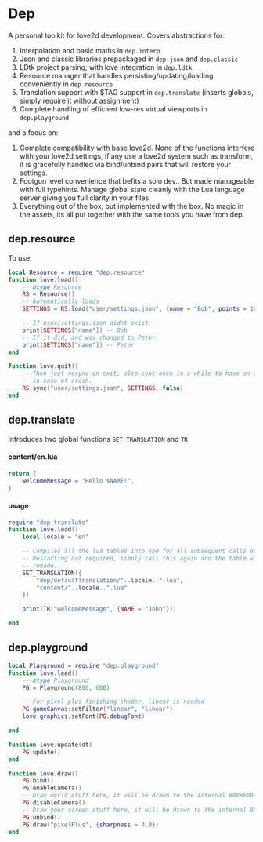 # Dep

A personal toolkit for love2d development.
Covers abstractions for:

1) Interpolation and basic maths in `dep.interp`
2) Json and classic libraries prepackaged in `dep.json` and `dep.classic`
3) LDtk project parsing, with love integration in `dep.ldtk`
4) Resource manager that handles persisting/updating/loading conveniently in `dep.resource`
5) Translation support with $TAG support in `dep.translate` (inserts globals, simply require it without assignment)
6) Complete handling of efficient low-res virtual viewports in `dep.playground`

and a focus on:

1) Complete compatibility with base love2d. None of the functions interfere with your love2d settings,
if any use a love2d system such as transform, it is gracefully handled via bind/unbind pairs that will
restore your settings.
2) Footgun level convenience that befits a solo dev.. But made manageable with full typehints. Manage global state
cleanly with the Lua language server giving you full clarity in your files.
3) Everything out of the box, but implemented with the box. No magic in the assets, its all put together with the same
tools you have from dep.

## dep.resource

To use:

```lua
local Resource = require "dep.resource"
function love.load()
    ---@type Resource
    RS = Resource()
    -- Automatically loads
    SETTINGS = RS:load("user/settings.json", {name = "Bob", points = 10.0}, false)

    -- If user/settings.json didnt exist:
    print(SETTINGS["name"]) -- Bob
    -- If it did, and was changed to Peter:
    print(SETTINGS["name"]) -- Peter
end

function love.quit()
    -- Then just resync on exit, also sync once in a while to have an autosave
    -- in case of crash.
    RS:sync("user/settings.json", SETTINGS, false)
end
```

## dep.translate

Introduces two global functions `SET_TRANSLATION` and `TR`

#### content/en.lua
```lua
return {
    welcomeMessage = "Hello $NAME!",
}
```
#### usage
```lua
require "dep.translate"
function love.load()
    local locale = "en"

    -- Compiles all the lua tables into one for all subsequent calls of TR.
    -- Restarting not required, simply call this again and the table will be
    -- remade.
    SET_TRANSLATION({
        "dep/defaultTranslation/"..locale..".lua",
        "content/"..locale..".lua"
    })

    print(TR("welcomeMessage", {NAME = "John"}))

end
```

## dep.playground

```lua
local Playground = require "dep.playground"
function love.load()
    ---@type Playground
    PG = Playground(800, 600)

    -- For pixel plus finishing shader, linear is needed
    PG.gameCanvas:setFilter("linear", "linear")
    love.graphics.setFont(PG.debugFont)

end

function love.update(dt)
    PG:update()
end

function love.draw()
    PG:bind()
    PG:enableCamera()
    -- Draw world stuff here, it will be drawn to the internal 800x600 rt in world space.
    PG:disableCamera()
    -- Draw your screen stuff here, it will be drawn to the internal 800x600 rt
    PG:unbind()
    PG:draw("pixelPlus", {sharpness = 4.0})
end
```